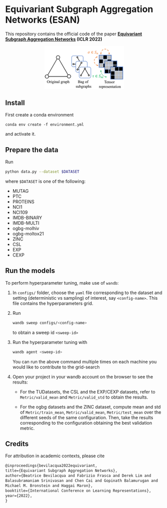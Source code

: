 # Equivariant Subgraph Aggregation Networks (ESAN)

This repository contains the official code of the paper
**[Equivariant Subgraph Aggregation Networks](https://arxiv.org/abs/2110.02910) (ICLR 2022)**

<p align="center">
<img src=./symmetries.png width=50% height=50%>
</p>

## Install

First create a conda environment
```
conda env create -f environment.yml
```
and activate it.

## Prepare the data
Run
```bash
python data.py --dataset $DATASET
```
where `$DATASET` is one of the following:
* MUTAG
* PTC
* PROTEINS
* NCI1
* NCI109
* IMDB-BINARY
* IMDB-MULTI
* ogbg-molhiv
* ogbg-moltox21
* ZINC
* CSL
* EXP
* CEXP

## Run the models

To perform hyperparameter tuning, make use of `wandb`:

1. In `configs/` folder, choose the `yaml` file corresponding to the dataset and setting (deterministic vs sampling) of interest, say `<config-name>`. This file contains the hyperparameters grid.

2. Run
    ```bash
    wandb sweep configs/<config-name>
    ````
    to obtain a sweep id `<sweep-id>`

3. Run the hyperparameter tuning with
    ```bash
    wandb agent <sweep-id>
    ```
    You can run the above command multiple times on each machine you would like to contribute to the grid-search

4. Open your project in your wandb account on the browser to see the results:
    * For the TUDatasets, the CSL and the EXP/CEXP datasets, refer to `Metric/valid_mean` and `Metric/valid_std` to obtain the results.

    * For the ogbg datasets and the ZINC dataset, compute mean and std of `Metric/train_mean`, `Metric/valid_mean`, `Metric/test_mean` over the different seeds of the same configuration.
    Then, take the results corresponding to the configuration obtaining the best validation metric.


## Credits

For attribution in academic contexts, please cite

```
@inproceedings{bevilacqua2022equivariant,
title={Equivariant Subgraph Aggregation Networks},
author={Beatrice Bevilacqua and Fabrizio Frasca and Derek Lim and Balasubramaniam Srinivasan and Chen Cai and Gopinath Balamurugan and Michael M. Bronstein and Haggai Maron},
booktitle={International Conference on Learning Representations},
year={2022},
}
```
